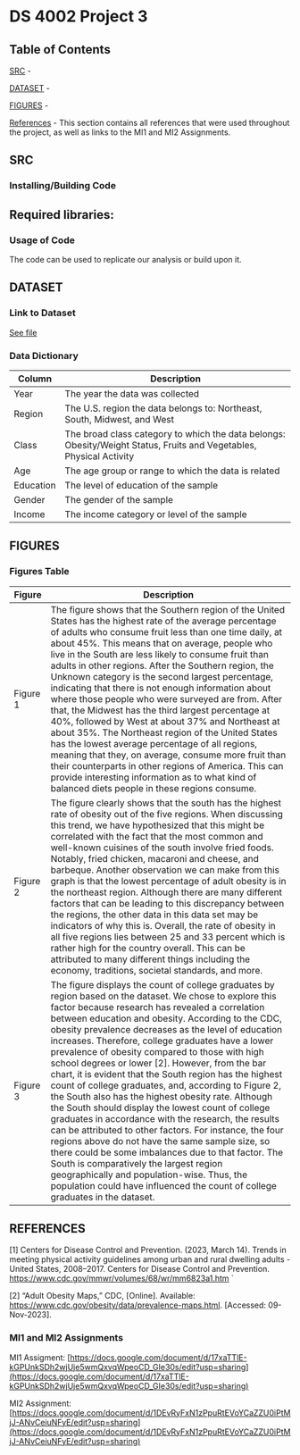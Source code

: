 # DS 4002 Project 3

## Table of Contents
[SRC](#SRC)  - 

[DATASET](#Dataset)  - 

[FIGURES](#Figures)  - 

[References](#References)  - This section contains all references that were used throughout the project, as well as links to the MI1 and MI2 Assignments.

## SRC

### Installing/Building Code

Required libraries:
- 

### Usage of Code
The code can be used to replicate our analysis or build upon it.

## DATASET

### Link to Dataset
[See file](https://data.world/basilhayek/cdc-nutrition-physical-activity-and-obesity-by-state)

### Data Dictionary
| Column| Description|                   
|-------|------------|
| Year | The year the data was collected |
| Region | The U.S. region the data belongs to: Northeast, South, Midwest, and West| 
| Class | The broad class category to which the data belongs: Obesity/Weight Status, Fruits and Vegetables, Physical Activity | 
| Age | The age group or range to which the data is related | 
| Education | The level of education of the sample | 
| Gender | The gender of the sample | 
| Income | The income category or level of the sample | 


## FIGURES

### Figures Table
| Figure| Description |                   
|-------|------------|
| Figure 1 | The figure shows that the Southern region of the United States has the highest rate of the average percentage of adults who consume fruit less than one time daily, at about 45%. This means that on average, people who live in the South are less likely to consume fruit than adults in other regions. After the Southern region, the Unknown category is the second largest percentage, indicating that there is not enough information about where those people who were surveyed are from. After that, the Midwest has the third largest percentage at 40%, followed by West at about 37% and Northeast at about 35%. The Northeast region of the United States has the lowest average percentage of all regions, meaning that they, on average, consume more fruit than their counterparts in other regions of America. This can provide interesting information as to what kind of balanced diets people in these regions consume. |
| Figure 2 | The figure clearly shows that the south has the highest rate of obesity out of the five regions. When discussing this trend, we have hypothesized that this might be correlated with the fact that the most common and well-known cuisines of the south involve fried foods. Notably, fried chicken, macaroni and cheese, and barbeque. Another observation we can make from this graph is that the lowest percentage of adult obesity is in the northeast region. Although there are many different factors that can be leading to this discrepancy between the regions, the other data in this data set may be indicators of why this is. Overall, the rate of obesity in all five regions lies between 25 and 33 percent which is rather high for the country overall. This can be attributed to many different things including the economy, traditions, societal standards, and more. |
| Figure 3 | The figure displays the count of college graduates by region based on the dataset. We chose to explore this factor because research has revealed a correlation between education and obesity. According to the CDC, obesity prevalence decreases as the level of education increases. Therefore, college graduates have a lower prevalence of obesity compared to those with high school degrees or lower [2]. However, from the bar chart, it is evident that the South region has the highest count of college graduates, and, according to Figure 2, the South also has the highest obesity rate. Although the South should display the lowest count of college graduates in accordance with the research, the results can be attributed to other factors. For instance, the four regions above do not have the same sample size, so there could be some imbalances due to that factor. The South is comparatively the largest region geographically and population-wise. Thus, the population could have influenced the count of college graduates in the dataset. |



## REFERENCES 
[1]  Centers for Disease Control and Prevention. (2023, March 14). Trends in meeting physical activity guidelines among urban and rural dwelling adults - United States, 2008–2017. Centers for Disease Control and Prevention. https://www.cdc.gov/mmwr/volumes/68/wr/mm6823a1.htm 
`

[2] “Adult Obesity Maps,” CDC, [Online]. Available: https://www.cdc.gov/obesity/data/prevalence-maps.html. [Accessed: 09-Nov-2023].



### MI1 and MI2 Assignments
MI1 Assigment: [https://docs.google.com/document/d/17xaTTlE-kGPUnkSDh2wjUje5wmQxvqWpeoCD_GIe30s/edit?usp=sharing](https://docs.google.com/document/d/17xaTTlE-kGPUnkSDh2wjUje5wmQxvqWpeoCD_GIe30s/edit?usp=sharing)

MI2 Assignment: [https://docs.google.com/document/d/1DEvRyFxN1zPpuRtEVoYCaZZU0iPtMjJ-ANvCeiuNFyE/edit?usp=sharing](https://docs.google.com/document/d/1DEvRyFxN1zPpuRtEVoYCaZZU0iPtMjJ-ANvCeiuNFyE/edit?usp=sharing)

